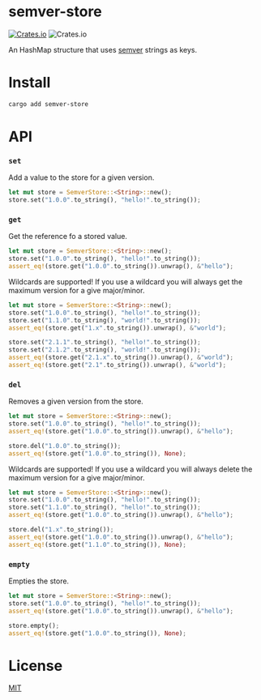 # semver-store

[![Crates.io](https://img.shields.io/crates/v/semver-store)](https://crates.io/crates/semver-store)  ![Crates.io](https://img.shields.io/badge/maintenance-experimental-blue.svg)

An HashMap structure that uses [semver](https://semver.org) strings as keys.

# Install

```sh
cargo add semver-store
```

# API

### `set`
Add a value to the store for a given version.

```rust
let mut store = SemverStore::<String>::new();
store.set("1.0.0".to_string(), "hello!".to_string());
```

### `get`
Get the reference fo a stored value.

```rust
let mut store = SemverStore::<String>::new();
store.set("1.0.0".to_string(), "hello!".to_string());
assert_eq!(store.get("1.0.0".to_string()).unwrap(), &"hello");
```

Wildcards are supported! If you use a wildcard you will always get the maximum version for a give major/minor.

```rust
let mut store = SemverStore::<String>::new();
store.set("1.0.0".to_string(), "hello!".to_string());
store.set("1.1.0".to_string(), "world!".to_string());
assert_eq!(store.get("1.x".to_string()).unwrap(), &"world");

store.set("2.1.1".to_string(), "hello!".to_string());
store.set("2.1.2".to_string(), "world!".to_string());
assert_eq!(store.get("2.1.x".to_string()).unwrap(), &"world");
assert_eq!(store.get("2.1".to_string()).unwrap(), &"world");
```

### `del`
Removes a given version from the store.

```rust
let mut store = SemverStore::<String>::new();
store.set("1.0.0".to_string(), "hello!".to_string());
assert_eq!(store.get("1.0.0".to_string()).unwrap(), &"hello");

store.del("1.0.0".to_string());
assert_eq!(store.get("1.0.0".to_string()), None);
```

Wildcards are supported! If you use a wildcard you will always delete the maximum version for a give major/minor.

```rust
let mut store = SemverStore::<String>::new();
store.set("1.0.0".to_string(), "hello!".to_string());
store.set("1.1.0".to_string(), "hello!".to_string());
assert_eq!(store.get("1.0.0".to_string()).unwrap(), &"hello");

store.del("1.x".to_string());
assert_eq!(store.get("1.0.0".to_string()).unwrap(), &"hello");
assert_eq!(store.get("1.1.0".to_string()), None);
```

### `empty`
Empties the store.

```rust
let mut store = SemverStore::<String>::new();
store.set("1.0.0".to_string(), "hello!".to_string());
assert_eq!(store.get("1.0.0".to_string()).unwrap(), &"hello");

store.empty();
assert_eq!(store.get("1.0.0".to_string()), None);
```

# License
[MIT](./LICENSE)
